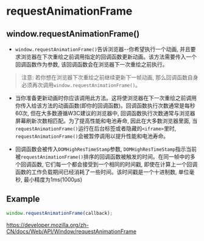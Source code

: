 # requestAnimationFrame

## window.requestAnimationFrame()
- `window.requestAnimationFrame()`告诉浏览器--你希望执行一个动画, 并且要求浏览器在下次重绘之前调用指定的回调函数更新动画。该方法需要传入一个回调函数作为参数, 该回调函数会在浏览器下一次重绘之前执行。

> 注意: 若你想在浏览器下次重绘之前继续更新下一帧动画, 那么回调函数自身必须再次调用`window.requestAnimationFrame()`。

- 当你准备更新动画时你应该调用此方法。这将使浏览器在下一次重绘之前调用你传入给该方法的动画函数(即你的回调函数)。回调函数执行次数通常是每秒60次, 但在大多数遵循W3C建议的浏览器中, 回调函数执行次数通常与浏览器屏幕刷新次数相匹配。为了提高性能和电池寿命, 因此在大多数浏览器里面, 当`requestAnimationFrame()`运行在后台标签或者隐藏的`<iframe>`里时, `requestAnimationFrame()`会被暂停调用以提升性能和电池寿命。

- 回调函数会被传入`DOMHighResTimeStamp`参数, `DOMHighResTimeStamp`指示当前被`requestAnimationFrame()`排序的回调函数被触发的时间。在同一帧中的多个回调函数, 它们每一个都会接受到一个相同的时间戳, 即使在计算上一个回调函数的工作负载期间已经消耗了一些时间。该时间戳是一个十进制数, 单位毫秒, 最小精度为1ms(1000μs)

## Example

```javascript
window.requestAnimationFrame(callback);
```

https://developer.mozilla.org/zh-CN/docs/Web/API/Window/requestAnimationFrame